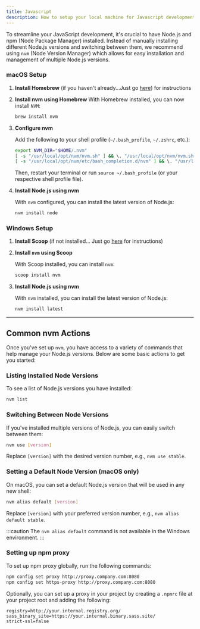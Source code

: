 ```yaml
---
title: Javascript
description: How to setup your local machine for Javascript development.
---
```


To streamline your JavaScript development, it's crucial to have Node.js and npm (Node Package Manager) installed. Instead of manually installing different Node.js versions and switching between them, we recommend using `nvm` (Node Version Manager) which allows for easy installation and management of multiple Node.js versions.

### macOS Setup

1. **Install Homebrew** (if you haven't already...Just go [here](/dev/laptop#homebrew)) for instructions

2. **Install nvm using Homebrew**
   With Homebrew installed, you can now install `NVM`:

    ```bash
    brew install nvm
    ```

3. **Configure nvm**

    Add the following to your shell profile (`~/.bash_profile`, `~/.zshrc`, etc.):

    ```bash
    export NVM_DIR="$HOME/.nvm"
    [ -s "/usr/local/opt/nvm/nvm.sh" ] && \. "/usr/local/opt/nvm/nvm.sh"
    [ -s "/usr/local/opt/nvm/etc/bash_completion.d/nvm" ] && \. "/usr/local/opt/nvm/etc/bash_completion.d/nvm"
    ```

    Then, restart your terminal or run `source ~/.bash_profile` (or your respective shell profile file).

4. **Install Node.js using nvm**

    With `nvm` configured, you can install the latest version of Node.js:

    ```bash
    nvm install node
    ```

### Windows Setup

1. **Install Scoop** (if not installed... Just go [here](/dev/laptop#scoop) for instructions)

2. **Install `nvm` using Scoop**

    With Scoop installed, you can install `nvm`:

    ```powershell
    scoop install nvm
    ```

3. **Install Node.js using nvm**

    With `nvm` installed, you can install the latest version of Node.js:

    ```powershell
    nvm install latest
    ```

---

## Common nvm Actions

Once you've set up `nvm`, you have access to a variety of commands that help manage your Node.js versions. Below are some basic actions to get you started:

### Listing Installed Node Versions

To see a list of Node.js versions you have installed:

```bash
nvm list
```

### Switching Between Node Versions

If you've installed multiple versions of Node.js, you can easily switch between them:

```bash
nvm use [version]
```

Replace `[version]` with the desired version number, e.g., `nvm use stable`.

### Setting a Default Node Version (macOS only)

On macOS, you can set a default Node.js version that will be used in any new shell:

```bash
nvm alias default [version]
```

Replace `[version]` with your preferred version number, e.g., `nvm alias default stable`.

:::caution
The `nvm alias default` command is not available in the Windows environment.
:::

### Setting up npm proxy

To set up npm proxy globally, run the following commands:

```bash
npm config set proxy http://proxy.company.com:8080
npm config set https-proxy http://proxy.company.com:8080
```

Optionally, you can set up a proxy in your project by creating a `.npmrc` file at your project root and adding the following:

```editorconfig
registry=http://your.internal.registry.org/
sass_binary_site=https://your.internal.binary.sass.site/
strict-ssl=false
```
